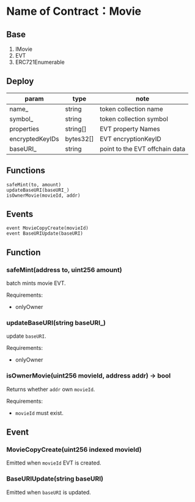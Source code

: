 # Name of Contract：Movie

## Base

1. IMovie
2. EVT
3. ERC721Enumerable

## Deploy

| param           | type      | note                           |
| --------------- | --------- | ------------------------------ |
| name\_          | string    | token collection name          |
| symbol\_        | string    | token collection symbol        |
| properties      | string[]  | EVT property Names             |
| encryptedKeyIDs | bytes32[] | EVT encryptionKeyID            |
| baseURI\_       | string    | point to the EVT offchain data |

## Functions

```
safeMint(to, amount)
updateBaseURI(baseURI_)
isOwnerMovie(movieId, addr)
```

## Events

```
event MovieCopyCreate(movieId)
event BaseURIUpdate(baseURI)
```

## Function

### safeMint(address to, uint256 amount)

batch mints movie EVT.

Requirements:

- onlyOwner

### updateBaseURI(string baseURI\_)

update `baseURI`.

Requirements:

- onlyOwner

### isOwnerMovie(uint256 movieId, address addr) -> bool

Returns whether `addr` own `movieId`.

Requirements:

- `movieId` must exist.

## Event

### MovieCopyCreate(uint256 indexed movieId)

Emitted when `movieId` EVT is created.

### BaseURIUpdate(string baseURI)

Emitted when `baseURI` is updated.
